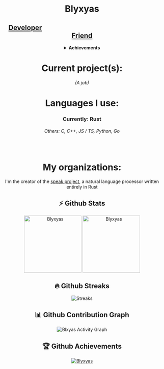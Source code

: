 <div align="center">

<h1><b>Blyxyas</b></h1>
<h2><a href="https://youtu.be/dQw4w9WgXcQ">Developer</a>&emsp;&emsp;&emsp;&emsp;&emsp;&emsp;&emsp;&emsp;&emsp;&emsp;&emsp;&emsp;&emsp;&emsp;&emsp;&emsp;&emsp;<a href="https://youtu.be/0rd7erzIT8s">Friend</a></h2>
<details><summary><b>Achievements</b></summary>
<h5><a href="https://github.com/SpeakML/speak">Speak, a machine-learning chatbot (Rust)</a></h5>
<h6><a href="https://github.com/blyxyas/hq9c">HQ9+ Compiler</a></h6>
</details>

<h1 aling=center>Current project(s):</h1>
  <h6>(A job)</h6>
  
<h1>Languages I use:</h1>
  <h3>Currently: Rust<br></h3>
  <h6>Others: C, C++, JS / TS, Python, Go</h6>
<br>

<h1>My organizations:</h1>
  
  I'm the creator of the [speak project](https://github.com/speakml/speak), a natural language processor written entirely in Rust

  <h2 align=center>⚡ Github Stats</h2>

<p align="center"><img height="180em" src="https://github-readme-stats.vercel.app/api?username=Blyxyas&hide_border=true&count_private=true&show_icons=true&theme=radical" alt="Blyxyas" align = "center"/>
<img height="180em" src="https://github-readme-stats.vercel.app/api/top-langs?username=Blyxyas&show_icons=true&locale=en&layout=compact&hide_border=true&theme=radical" alt="Blyxyas" align = "center"/></p>

<h2>🔥 Github Streaks</h2>
<p align="center"><img src="https://github-readme-streak-stats.herokuapp.com/?user=Blyxyas&theme=black-ice&hide_border=true&stroke=0000&background=0D1117&ring=e05397&fire=e05397&currStreakLabel=e05397" alt="Streaks" /></p>
  
<h2><b>📊 Github Contribution Graph</b></h2>
<p align="center"<a href="#"><img alt="Blxyas Activity Graph" src="https://activity-graph.herokuapp.com/graph?username=Blyxyas&bg_color=0D1117&color=e05397&line=e05397&point=FFFFFF&hide_border=true&" /></a></p>

 <h2><b>🏆 Github Achievements</b></h2>
<p align="center"> <a href="https://github.com/Blyxyas"><img src="https://github-profile-trophy.vercel.app/?username=Blyxyas&margin-w=5&theme=radical" alt="Blyxyas" /></a> </p>

  
</div>
